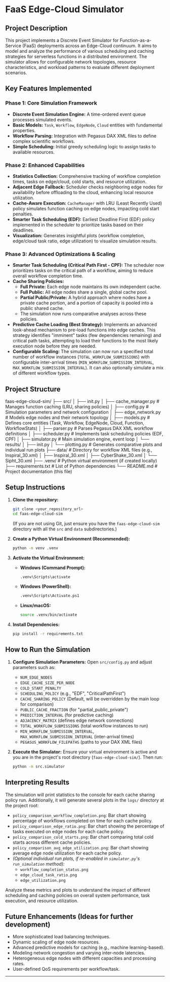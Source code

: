 # FaaS Edge-Cloud Simulator

## Project Description
This project implements a Discrete Event Simulator for Function-as-a-Service (FaaS) deployments across an Edge-Cloud continuum. It aims to model and analyze the performance of various scheduling and caching strategies for serverless functions in a distributed environment. The simulator allows for configurable network topologies, resource characteristics, and workload patterns to evaluate different deployment scenarios.

## Key Features Implemented

### Phase 1: Core Simulation Framework
- **Discrete Event Simulation Engine:** A time-ordered event queue processes simulated events.
- **Basic Models:** `Task`, `Workflow`, `EdgeNode`, `Cloud` entities with fundamental properties.
- **Workflow Parsing:** Integration with Pegasus DAX XML files to define complex scientific workflows.
- **Simple Scheduling:** Initial greedy scheduling logic to assign tasks to available resources.

### Phase 2: Enhanced Capabilities
- **Statistics Collection:** Comprehensive tracking of workflow completion times, tasks on edge/cloud, cold starts, and resource utilization.
- **Adjacent Edge Fallback:** Scheduler checks neighboring edge nodes for availability before offloading to the cloud, enhancing local resource utilization.
- **Cache-Aware Execution:** `CacheManager` with LRU (Least Recently Used) policy simulates function caching on edge nodes, impacting cold start penalties.
- **Smarter Task Scheduling (EDF):** Earliest Deadline First (EDF) policy implemented in the scheduler to prioritize tasks based on their deadlines.
- **Visualization:** Generates insightful plots (workflow completion, edge/cloud task ratio, edge utilization) to visualize simulation results.

### Phase 3: Advanced Optimizations & Scaling
- **Smarter Task Scheduling (Critical Path First - CPF):** The scheduler now prioritizes tasks on the critical path of a workflow, aiming to reduce overall workflow completion time.
- **Cache Sharing Policies:**
    - **Full Private:** Each edge node maintains its own independent cache.
    - **Full Public:** All edge nodes share a single, global cache pool.
    - **Partial Public/Private:** A hybrid approach where nodes have a private cache portion, and a portion of capacity is pooled into a public shared cache.
    - The simulation now runs comparative analyses across these policies.
- **Predictive Cache Loading (Best Strategy):** Implements an advanced look-ahead mechanism to pre-load functions into edge caches. This strategy identifies "imminent" tasks (few dependencies remaining) and critical path tasks, attempting to load their functions to the most likely execution node before they are needed.
- **Configurable Scaling:** The simulation can now run a specified total number of workflow instances (`TOTAL_WORKFLOW_SUBMISSIONS`) with configurable inter-arrival times (`MIN_WORKFLOW_SUBMISSION_INTERVAL`, `MAX_WORKFLOW_SUBMISSION_INTERVAL`). It can also optionally simulate a mix of different workflow types.

## Project Structure
faas-edge-cloud-sim/
├── src/
│   ├── init.py
│   ├── cache_manager.py          # Manages function caching (LRU, sharing policies)
│   ├── config.py                 # Simulation parameters and network configuration
│   ├── edge_network.py           # Models edge nodes and their network topology
│   ├── models.py                 # Defines core entities (Task, Workflow, EdgeNode, Cloud, Function, WorkflowStats)
│   ├── parser.py                 # Parses Pegasus DAX XML workflow definitions
│   ├── scheduler.py              # Implements task scheduling policies (EDF, CPF)
│   ├── simulator.py              # Main simulation engine, event loop
│   └── results/
│       ├── init.py
│       └── plotting.py           # Generates comparative plots and individual run plots
├── data/                         # Directory for workflow XML files (e.g., Inspiral_30.xml)
│   ├── Inspiral_30.xml
│   ├── CyberShake_30.xml
│   └── Sipht_30.xml
├── .venv/                        # Python virtual environment (if created locally)
├── requirements.txt              # List of Python dependencies
└── README.md                     # Project documentation (this file)


## Setup Instructions

1.  **Clone the repository:**
    ```bash
    git clone <your_repository_url>
    cd faas-edge-cloud-sim
    ```
    (If you are not using Git, just ensure you have the `faas-edge-cloud-sim` directory with all the `src` and `data` subdirectories.)

2.  **Create a Python Virtual Environment (Recommended):**
    ```bash
    python -m venv .venv
    ```

3.  **Activate the Virtual Environment:**
    * **Windows (Command Prompt):**
        ```bash
        .venv\Scripts\activate
        ```
    * **Windows (PowerShell):**
        ```bash
        .venv\Scripts\Activate.ps1
        ```
    * **Linux/macOS:**
        ```bash
        source .venv/bin/activate
        ```

4.  **Install Dependencies:**
    ```bash
    pip install -r requirements.txt
    ```

## How to Run the Simulation

1.  **Configure Simulation Parameters:**
    Open `src/config.py` and adjust parameters such as:
    * `NUM_EDGE_NODES`
    * `EDGE_CACHE_SIZE_PER_NODE`
    * `COLD_START_PENALTY`
    * `SCHEDULING_POLICY` (e.g., "EDF", "CriticalPathFirst")
    * `CACHE_SHARING_POLICY` (Default, will be overridden by the main loop for comparison)
    * `PUBLIC_CACHE_FRACTION` (for "partial_public_private")
    * `PREDICTION_INTERVAL` (for predictive caching)
    * `ADJACENCY_MATRIX` (defines edge network connections)
    * `TOTAL_WORKFLOW_SUBMISSIONS` (total workflow instances to run)
    * `MIN_WORKFLOW_SUBMISSION_INTERVAL`, `MAX_WORKFLOW_SUBMISSION_INTERVAL` (inter-arrival times)
    * `PEGASUS_WORKFLOW_FILEPATHS` (paths to your DAX XML files)

2.  **Execute the Simulator:**
    Ensure your virtual environment is active and you are in the project's root directory (`faas-edge-cloud-sim/`). Then run:
    ```bash
    python -m src.simulator
    ```

## Interpreting Results

The simulation will print statistics to the console for each cache sharing policy run. Additionally, it will generate several plots in the `logs/` directory at the project root:

-   `policy_comparison_workflow_completion.png`: Bar chart showing percentage of workflows completed on time for each cache policy.
-   `policy_comparison_edge_ratio.png`: Bar chart showing the percentage of tasks executed on edge nodes for each cache policy.
-   `policy_comparison_cold_starts.png`: Bar chart comparing total cold starts across different cache policies.
-   `policy_comparison_avg_edge_utilization.png`: Bar chart showing average edge node utilization for each cache policy.
-   *(Optional individual run plots, if re-enabled in `simulator.py`'s `run_simulation` method):*
    -   `workflow_completion_status.png`
    -   `edge_cloud_task_ratio.png`
    -   `edge_utilization.png`

Analyze these metrics and plots to understand the impact of different scheduling and caching policies on overall system performance, task execution, and resource utilization.

## Future Enhancements (Ideas for further development)
-   More sophisticated load balancing techniques.
-   Dynamic scaling of edge node resources.
-   Advanced predictive models for caching (e.g., machine learning-based).
-   Modeling network congestion and varying inter-node latencies.
-   Heterogeneous edge nodes with different capacities and processing rates.
-   User-defined QoS requirements per workflow/task.

---